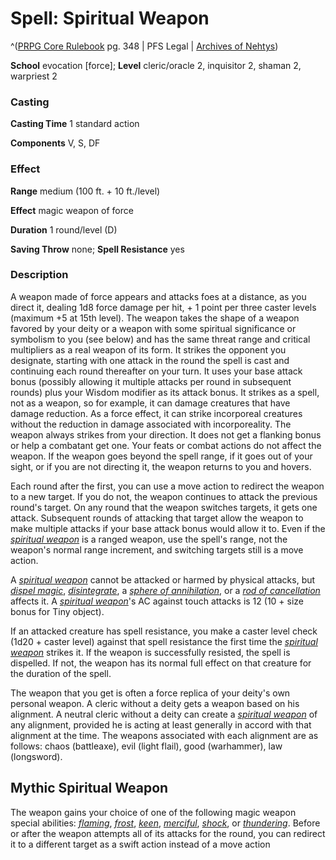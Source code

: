 # Spell: Spiritual Weapon

^([PRPG Core Rulebook][ss-spiritual-weapon] pg. 348 | PFS Legal | [Archives of Nehtys][sn-spiritual-weapon])

**School** evocation [force]; **Level** cleric/oracle 2, inquisitor 2, shaman 2, warpriest 2

### Casting

**Casting Time** 1 standard action  

**Components** V, S, DF

### Effect

**Range** medium (100 ft. + 10 ft./level)  

**Effect** magic weapon of force  

**Duration** 1 round/level (D)  

**Saving Throw** none; **Spell Resistance** yes

### Description

A weapon made of force appears and attacks foes at a distance, as you direct it, dealing 1d8 force damage per hit, + 1 point per three caster levels (maximum +5 at 15th level). The weapon takes the shape of a weapon favored by your deity or a weapon with some spiritual significance or symbolism to you (see below) and has the same threat range and critical multipliers as a real weapon of its form. It strikes the opponent you designate, starting with one attack in the round the spell is cast and continuing each round thereafter on your turn. It uses your base attack bonus (possibly allowing it multiple attacks per round in subsequent rounds) plus your Wisdom modifier as its attack bonus. It strikes as a spell, not as a weapon, so for example, it can damage creatures that have damage reduction. As a force effect, it can strike incorporeal creatures without the reduction in damage associated with incorporeality. The weapon always strikes from your direction. It does not get a flanking bonus or help a combatant get one. Your feats or combat actions do not affect the weapon. If the weapon goes beyond the spell range, if it goes out of your sight, or if you are not directing it, the weapon returns to you and hovers.  

Each round after the first, you can use a move action to redirect the weapon to a new target. If you do not, the weapon continues to attack the previous round's target. On any round that the weapon switches targets, it gets one attack. Subsequent rounds of attacking that target allow the weapon to make multiple attacks if your base attack bonus would allow it to. Even if the _[spiritual weapon]_ is a ranged weapon, use the spell's range, not the weapon's normal range increment, and switching targets still is a move action.  

A _[spiritual weapon]_ cannot be attacked or harmed by physical attacks, but _[dispel magic]_, _[disintegrate]_, a _[sphere of annihilation]_, or a _[rod of cancellation]_ affects it. A _[spiritual weapon]_'s AC against touch attacks is 12 (10 + size bonus for Tiny object).  

If an attacked creature has spell resistance, you make a caster level check (1d20 + caster level) against that spell resistance the first time the _[spiritual weapon]_ strikes it. If the weapon is successfully resisted, the spell is dispelled. If not, the weapon has its normal full effect on that creature for the duration of the spell.  

The weapon that you get is often a force replica of your deity's own personal weapon. A cleric without a deity gets a weapon based on his alignment. A neutral cleric without a deity can create a _[spiritual weapon]_ of any alignment, provided he is acting at least generally in accord with that alignment at the time. The weapons associated with each alignment are as follows: chaos (battleaxe), evil (light flail), good (warhammer), law (longsword).

## Mythic Spiritual Weapon

The weapon gains your choice of one of the following magic weapon special abilities: _[flaming]_, _[frost]_, _[keen]_, _[merciful]_, _[shock]_, or _[thundering]_. Before or after the weapon attempts all of its attacks for the round, you can redirect it to a different target as a swift action instead of a move action

[ss-spiritual-weapon]: http://paizo.com/pathfinderRPG/v57
[sn-spiritual-weapon]: http://www.archivesofnethys.com/SpellDisplay.aspx?ItemName=Spiritual%20Weapon
[frost]: http://www.archivesofnethys.com/SpellDisplay.aspx?ItemName=frost
[flaming]: http://www.archivesofnethys.com/SpellDisplay.aspx?ItemName=flaming
[rod of cancellation]: http://www.archivesofnethys.com/SpellDisplay.aspx?ItemName=rod%20of%20cancellation
[keen]: http://www.archivesofnethys.com/SpellDisplay.aspx?ItemName=keen
[sphere of annihilation]: http://www.archivesofnethys.com/SpellDisplay.aspx?ItemName=sphere%20of%20annihilation
[spiritual weapon]: http://www.archivesofnethys.com/SpellDisplay.aspx?ItemName=spiritual%20weapon
[shock]: http://www.archivesofnethys.com/SpellDisplay.aspx?ItemName=shock
[thundering]: http://www.archivesofnethys.com/SpellDisplay.aspx?ItemName=thundering
[disintegrate]: http://www.archivesofnethys.com/SpellDisplay.aspx?ItemName=disintegrate
[dispel magic]: http://www.archivesofnethys.com/SpellDisplay.aspx?ItemName=dispel%20magic
[merciful]: http://www.archivesofnethys.com/SpellDisplay.aspx?ItemName=merciful